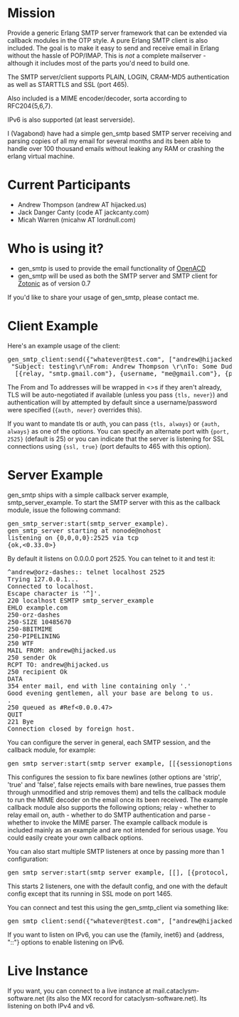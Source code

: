 Mission
=======

Provide a generic Erlang SMTP server framework that can be extended via
callback modules in the OTP style. A pure Erlang SMTP client is also included.
The goal is to make it easy to send and receive email in Erlang without the
hassle of POP/IMAP. This is *not* a complete mailserver - although it includes
most of the parts you'd need to build one.

The SMTP server/client supports PLAIN, LOGIN, CRAM-MD5 authentication as well
as STARTTLS and SSL (port 465).

Also included is a MIME encoder/decoder, sorta according to RFC204{5,6,7}.

IPv6 is also supported (at least serverside).

I (Vagabond) have had a simple gen_smtp based SMTP server receiving and parsing
copies of all my email for several months and its been able to handle over 100
thousand emails without leaking any RAM or crashing the erlang virtual machine.

Current Participants
====================

+ Andrew Thompson (andrew AT hijacked.us)
+ Jack Danger Canty (code AT jackcanty.com)
+ Micah Warren (micahw AT lordnull.com)

Who is using it?
================

+ gen_smtp is used to provide the email functionality of [OpenACD](http://github.com/Vagabond/OpenACD)
+ gen_smtp will be used as both the SMTP server and SMTP client for [Zotonic](http://zotonic.com) as of version 0.7

If you'd like to share your usage of gen_smtp, please contact me.

Client Example
==============

Here's an example usage of the client:

<pre>
gen_smtp_client:send({"whatever@test.com", ["andrew@hijacked.us"],
 "Subject: testing\r\nFrom: Andrew Thompson <andrew@hijacked.us>\r\nTo: Some Dude <foo@bar.com>\r\n\r\nThis is the email body"},
  [{relay, "smtp.gmail.com"}, {username, "me@gmail.com"}, {password, "mypassword"}]).
</pre>

The From and To addresses will be wrapped in &lt;&gt;s if they aren't already,
TLS will be auto-negotiated if available (unless you pass `{tls, never}`) and
authentication will by attempted by default since a username/password were
specified (`{auth, never}` overrides this).

If you want to mandate tls or auth, you can pass `{tls, always}` or `{auth,
always}` as one of the options. You can specify an alternate port with `{port,
2525}` (default is 25) or you can indicate that the server is listening for SSL
connections using `{ssl, true}` (port defaults to 465 with this option).

Server Example
==============

gen_smtp ships with a simple callback server example, smtp_server_example. To start the SMTP server with this as the callback module, issue the following command:

<pre>
gen_smtp_server:start(smtp_server_example).
gen_smtp_server starting at nonode@nohost
listening on {0,0,0,0}:2525 via tcp
{ok,<0.33.0>}
</pre>

By default it listens on 0.0.0.0 port 2525. You can telnet to it and test it:

<pre>
^andrew@orz-dashes:: telnet localhost 2525                                                      [~]
Trying 127.0.0.1...
Connected to localhost.
Escape character is '^]'.
220 localhost ESMTP smtp_server_example
EHLO example.com
250-orz-dashes
250-SIZE 10485670
250-8BITMIME
250-PIPELINING
250 WTF
MAIL FROM: andrew@hijacked.us
250 sender Ok
RCPT TO: andrew@hijacked.us
250 recipient Ok
DATA
354 enter mail, end with line containing only '.'
Good evening gentlemen, all your base are belong to us.
.
250 queued as #Ref<0.0.0.47>
QUIT
221 Bye
Connection closed by foreign host.
</pre>

You can configure the server in general, each SMTP session, and the callback module, for example:

<pre>
gen_smtp_server:start(smtp_server_example, [[{sessionoptions, [{allow_bare_newlines, fix}, {callbackoptions, [{parse, true}]}]}]]).
</pre>

This configures the session to fix bare newlines (other options are 'strip', 'true' and 'false', false rejects emails with bare newlines, true passes them through unmodified and strip removes them) and tells the callback module to run the MIME decoder on the email once its been received. The example callback module also supports the following options; relay - whether to relay email on, auth - whether to do SMTP authentication and parse - whether to invoke the MIME parser. The example callback module is included mainly as an example and are not intended for serious usage. You could easily create your own callback options.

You can also start multiple SMTP listeners at once by passing more than 1 configuration:

<pre>
gen_smtp_server:start(smtp_server_example, [[], [{protocol, ssl}, {port, 1465}]]).
</pre>

This starts 2 listeners, one with the default config, and one with the default config except that its running in SSL mode on port 1465.

You can connect and test this using the gen_smtp_client via something like:

<pre>
gen_smtp_client:send({"whatever@test.com", ["andrew@hijacked.us"], "Subject: testing\r\nFrom: Andrew Thompson \r\nTo: Some Dude \r\n\r\nThis is the email body"}, [{relay, "localhost"}, {port, 1465}, {ssl, true}]).
</pre>

If you want to listen on IPv6, you can use the {family, inet6} and {address, "::"} options to enable listening on IPv6.

Live Instance
=============

If you want, you can connect to a live instance at mail.cataclysm-software.net (its also the MX record for cataclysm-software.net). Its listening on both IPv4 and v6.
